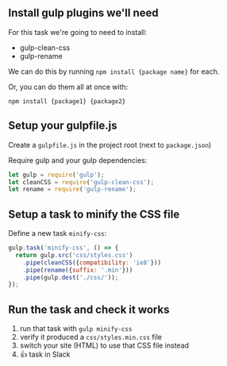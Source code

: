 ## Install gulp plugins we'll need

For this task we're going to need to install:

- gulp-clean-css
- gulp-rename

We can do this by running `npm install {package name}` for each.

Or, you can do them all at once with:

`npm install {package1} {package2}`

## Setup your gulpfile.js

Create a `gulpfile.js` in the project root (next to `package.json`)

Require gulp and your gulp dependencies:

```javascript
let gulp = require('gulp');
let cleanCSS = require('gulp-clean-css');
let rename = require('gulp-rename');
```

## Setup a task to minify the CSS file

Define a new task `minify-css`:

```javascript
gulp.task('minify-css', () => {
  return gulp.src('css/styles.css')
	.pipe(cleanCSS({compatibility: 'ie8'}))
	.pipe(rename({suffix: '.min'}))
	.pipe(gulp.dest('./css/'));
});
```

## Run the task and check it works

1) run that task with `gulp minify-css`
1) verify it produced a `css/styles.min.css` file
1) switch your site (HTML) to use that CSS file instead
1) :+1: task in Slack
